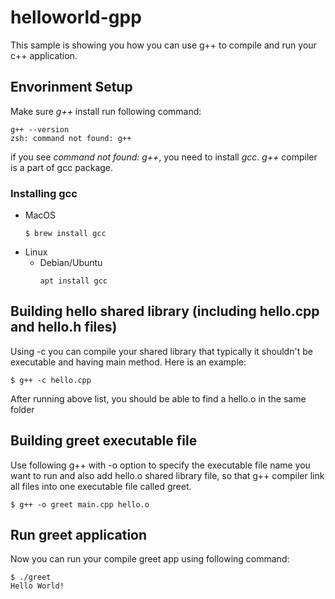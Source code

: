 # helloworld-gpp

This sample is showing you how you can use g++ to compile and run your c++ application.

## Envorinment Setup

Make sure *g++* install run following command:

```
g++ --version
zsh: command not found: g++
```

if you see *command not found: g++*, you need to install *gcc*. *g++* compiler is a part of gcc package.

### Installing gcc

  - MacOS
    ```
    $ brew install gcc
    ```
  - Linux
    - Debian/Ubuntu
      ```
      apt install gcc
      ```

## Building hello shared library (including hello.cpp and hello.h files)

Using -c you can compile your shared library that typically it shouldn't be executable and having main method. Here is an example:
```
$ g++ -c hello.cpp
```
After running above list, you should be able to find a hello.o in the same folder

## Building greet executable file

Use following g++ with -o option to specify the executable file name you want to run and also add hello.o shared library file, so that g++ compiler link all files into one executable file called greet.

```
$ g++ -o greet main.cpp hello.o
```

## Run greet application

Now you can run your compile greet app using following command:

```
$ ./greet
Hello World!
```
